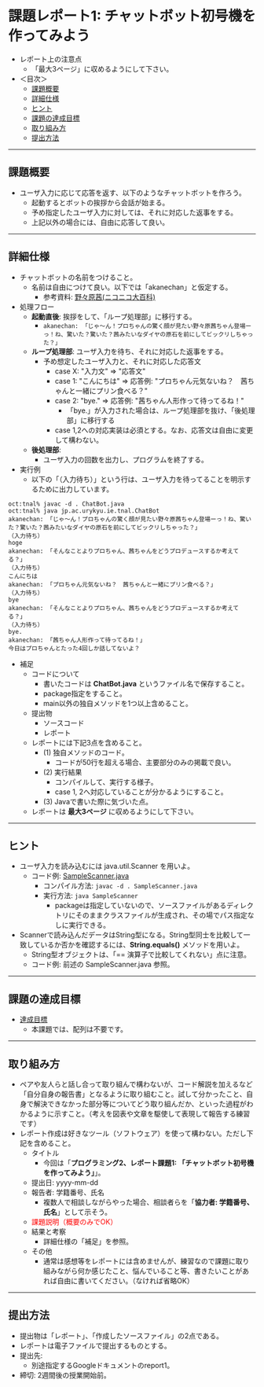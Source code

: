 # 課題レポート1: チャットボット初号機を作ってみよう

- レポート上の注意点
  - 「最大3ページ」に収めるようにして下さい。
- ＜目次＞
  - <a href="#abst">課題概要</a>
  - <a href="#details">詳細仕様</a>
  - <a href="#hints">ヒント</a>
  - <a href="#goal">課題の達成目標</a>
  - <a href="#report">取り組み方</a>
  - <a href="#submit">提出方法</a>

<hr>

## <a name="abst">課題概要</a>
- ユーザ入力に応じて応答を返す、以下のようなチャットボットを作ろう。
  - 起動するとボットの挨拶から会話が始まる。
  - 予め指定したユーザ入力に対しては、それに対応した返事をする。
  - 上記以外の場合には、自由に応答して良い。

<hr>

## <a name="details">詳細仕様</a>
- チャットボットの名前をつけること。
  - 名前は自由につけて良い。以下では「akanechan」と仮定する。
    - 参考資料: [野々原茜(ニコニコ大百科)](http://dic.nicovideo.jp/a/野々原茜)
- 処理フロー
  - **起動直後**: 挨拶をして、「ループ処理部」に移行する。
    - ``akanechan: 「じゃ～ん！プロちゃんの驚く顔が見たい野々原茜ちゃん登場ーっ！ね、驚いた？驚いた？茜みたいなダイヤの原石を前にしてビックリしちゃった？」``
  - **ループ処理部**: ユーザ入力を待ち、それに対応した返事をする。
    - 予め想定したユーザ入力と、それに対応した応答文
      - case X: "入力文" => "応答文"
      - case 1: "こんにちは" => 応答例: "プロちゃん元気ないね？　茜ちゃんと一緒にプリン食べる？"
      - case 2: "bye." => 応答例: "茜ちゃん人形作って待ってるね！"
        - 「bye.」が入力された場合は、ループ処理部を抜け、「後処理部」に移行する
      - case 1,2への対応実装は必須とする。なお、応答文は自由に変更して構わない。
  - **後処理部**:
    - ユーザ入力の回数を出力し、プログラムを終了する。
- 実行例
  - 以下の「（入力待ち）」という行は、ユーザ入力を待ってることを明示するために出力しています。
```
oct:tnal% javac -d . ChatBot.java
oct:tnal% java jp.ac.urykyu.ie.tnal.ChatBot
akanechan: 「じゃ～ん！プロちゃんの驚く顔が見たい野々原茜ちゃん登場ーっ！ね、驚いた？驚いた？茜みたいなダイヤの原石を前にしてビックリしちゃった？」
（入力待ち）
hoge
akanechan: 「そんなことよりプロちゃん、茜ちゃんをどうプロデュースするか考えてる？」
（入力待ち）
こんにちは
akanechan: 「プロちゃん元気ないね？　茜ちゃんと一緒にプリン食べる？」
（入力待ち）
bye
akanechan: 「そんなことよりプロちゃん、茜ちゃんをどうプロデュースするか考えてる？」
（入力待ち）
bye.
akanechan: 「茜ちゃん人形作って待ってるね！」
今日はプロちゃんとたった4回しか話してないよ？
```

- 補足
  - コードについて
    - 書いたコードは **ChatBot.java** というファイル名で保存すること。
    - package指定をすること。
    - main以外の独自メソッドを1つ以上含めること。
  - 提出物
    - ソースコード
    - レポート
  - レポートには下記3点を含めること。
    - (1) 独自メソッドのコード。
      - コードが50行を超える場合、主要部分のみの掲載で良い。
    - (2) 実行結果
      - コンパイルして、実行する様子。
      - case 1, 2へ対応していることが分かるようにすること。
    - (3) Javaで書いた際に気づいた点。
  - レポートは **最大3ページ** に収めるようにして下さい。

<hr>

## <a name="hints">ヒント</a>
- ユーザ入力を読み込むには java.util.Scanner を用いよ。
  - コード例: [SampleScanner.java](SampleScanner.java)
    - コンパイル方法: ``javac -d . SampleScanner.java``
    - 実行方法: ``java SampleScanner``
      - packageは指定していないので、ソースファイルがあるディレクトリにそのままクラスファイルが生成され、その場でパス指定なしに実行できる。
- Scannerで読み込んだデータはString型になる。String型同士を比較して一致しているか否かを確認するには、**String.equals()** メソッドを用いよ。
  - String型オブジェクトは、「== 演算子で比較してくれない」点に注意。
  - コード例: 前述の SampleScanner.java 参照。

<hr>

## <a name="goal">課題の達成目標</a>
- [達成目標](https://github.com/naltoma/java_intro/blob/master/Java_intro_withoutC.md#goal)
  - 本課題では、配列は不要です。

<hr>

## <a name="report">取り組み方</a>
- ペアや友人らと話し合って取り組んで構わないが、コード解説を加えるなど「自分自身の報告書」となるように取り組むこと。試して分かったこと、自身で解決できなかった部分等についてどう取り組んだか、といった過程がわかるように示すこと。（考えを図表や文章を駆使して表現して報告する練習です）
- レポート作成は好きなツール（ソフトウェア）を使って構わない。ただし下記を含めること。
  - タイトル
    - 今回は「**プログラミング2、レポート課題1: 「チャットボット初号機を作ってみよう」**」。
  - 提出日: yyyy-mm-dd
  - 報告者: 学籍番号、氏名
    - 複数人で相談しながらやった場合、相談者らを「**協力者: 学籍番号、氏名**」として示そう。
  - <font color="red">課題説明（概要のみでOK）</font>
  - 結果と考察
    - 詳細仕様の「補足」を参照。
  - その他
    - 通常は感想等をレポートには含めませんが、練習なので課題に取り組みながら何か感じたこと、悩んでいること等、書きたいことがあれば自由に書いてください。（なければ省略OK）

<hr>

## <a name="submit">提出方法</a>
- 提出物は「レポート」、「作成したソースファイル」の2点である。
- レポートは電子ファイルで提出するものとする。
- 提出先:
  - 別途指定するGoogleドキュメントのreport1。
- 締切: 2週間後の授業開始前。
